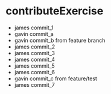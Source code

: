 # contributeExercise

* james commit_1
* gavin commit_a
* gavin commit_b from feature branch
* james commit_2
* james commit_3
* james commit_4
* james commit_5
* james commit_6
* gavin commit_c from feature/test 
* james commit_7
